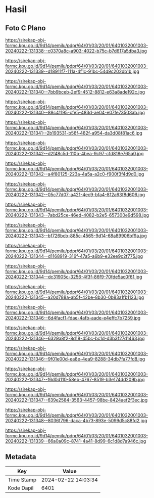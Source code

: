 # Hasil

## Foto C Plano

https://sirekap-obj-formc.kpu.go.id/9d14/pemilu/pdpr/64/01/03/20/01/6401032001003-20240222-131338--c0370a8c-a903-4022-b75c-b7d617a5dba3.jpg

https://sirekap-obj-formc.kpu.go.id/9d14/pemilu/pdpr/64/01/03/20/01/6401032001003-20240222-131339--d18911f7-111a-4f1c-91bc-54d9c202db1b.jpg

https://sirekap-obj-formc.kpu.go.id/9d14/pemilu/pdpr/64/01/03/20/01/6401032001003-20240222-131340--7bb9bceb-2ef9-4512-8812-e63a8ade192c.jpg

https://sirekap-obj-formc.kpu.go.id/9d14/pemilu/pdpr/64/01/03/20/01/6401032001003-20240222-131340--88c41195-cfe5-483d-ae04-e07fe73503ab.jpg

https://sirekap-obj-formc.kpu.go.id/9d14/pemilu/pdpr/64/01/03/20/01/6401032001003-20240222-131341--2b193531-b56f-482f-a954-da3d08f81ac6.jpg

https://sirekap-obj-formc.kpu.go.id/9d14/pemilu/pdpr/64/01/03/20/01/6401032001003-20240222-131342--d2f48c5d-110b-4bea-9c97-cfd818e765a0.jpg

https://sirekap-obj-formc.kpu.go.id/9d14/pemilu/pdpr/64/01/03/20/01/6401032001003-20240222-131342--a4f80125-223a-4a5a-a2c0-f900f3f4d9d0.jpg

https://sirekap-obj-formc.kpu.go.id/9d14/pemilu/pdpr/64/01/03/20/01/6401032001003-20240222-131342--05c77d07-a421-4ec9-bfa4-812a63f8d606.jpg

https://sirekap-obj-formc.kpu.go.id/9d14/pemilu/pdpr/64/01/03/20/01/6401032001003-20240222-131343--7abd25ce-46ed-4082-b2e5-657300e9d598.jpg

https://sirekap-obj-formc.kpu.go.id/9d14/pemilu/pdpr/64/01/03/20/01/6401032001003-20240222-131343--bf726bcb-885c-4565-9d14-68a89906bf9a.jpg

https://sirekap-obj-formc.kpu.go.id/9d14/pemilu/pdpr/64/01/03/20/01/6401032001003-20240222-131344--d1168919-316f-47a5-a6b9-e32ee9c2f775.jpg

https://sirekap-obj-formc.kpu.go.id/9d14/pemilu/pdpr/64/01/03/20/01/6401032001003-20240222-131344--dc31905c-3256-4f3f-86f9-70fde5ac0f61.jpg

https://sirekap-obj-formc.kpu.go.id/9d14/pemilu/pdpr/64/01/03/20/01/6401032001003-20240222-131345--a20d788a-ab5f-42be-8b30-0b83a1fb1123.jpg

https://sirekap-obj-formc.kpu.go.id/9d14/pemilu/pdpr/64/01/03/20/01/6401032001003-20240222-131346--6d4facf1-fdae-4afb-aade-e4effc7b7259.jpg

https://sirekap-obj-formc.kpu.go.id/9d14/pemilu/pdpr/64/01/03/20/01/6401032001003-20240222-131346--6329a8f2-8d18-45bc-bc1d-d3b3f27d1463.jpg

https://sirekap-obj-formc.kpu.go.id/9d14/pemilu/pdpr/64/01/03/20/01/6401032001003-20240222-131346--9f01e00d-ea8e-4ea9-8288-34db7fa77fd8.jpg

https://sirekap-obj-formc.kpu.go.id/9d14/pemilu/pdpr/64/01/03/20/01/6401032001003-20240222-131347--f6d0d110-58eb-4767-8519-b3e174dd209b.jpg

https://sirekap-obj-formc.kpu.go.id/9d14/pemilu/pdpr/64/01/03/20/01/6401032001003-20240222-131347--639e2584-3563-4457-98be-8424aef2f3ec.jpg

https://sirekap-obj-formc.kpu.go.id/9d14/pemilu/pdpr/64/01/03/20/01/6401032001003-20240222-131348--8036f796-daca-4b73-893e-5099d5c88fd2.jpg

https://sirekap-obj-formc.kpu.go.id/9d14/pemilu/pdpr/64/01/03/20/01/6401032001003-20240222-131339--66a0a09c-8741-4a41-8d99-6c1d8d7a946c.jpg


## Metadata

| Key        | Value               |
| ---------- | ------------------- |
| Time Stamp | 2024-02-22 14:03:34 |
| Kode Dapil | 6401                |




